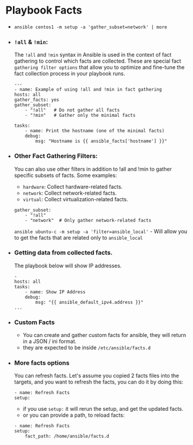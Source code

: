 # Playbook Facts

- `ansible centos1 -m setup -a 'gather_subset=network' | more`

- ### `!all` & `!min`:  
    The `!all` and `!min` syntax in Ansible is used in the context of fact gathering to control which facts are collected. These are special fact `gathering filter options` that allow you to optimize and fine-tune the fact collection process in your playbook runs.

    ```
    ---
    - name: Example of using !all and !min in fact gathering
    hosts: all
    gather_facts: yes
    gather_subset:
        - "!all"   # Do not gather all facts
        - "!min"   # Gather only the minimal facts

    tasks:
        - name: Print the hostname (one of the minimal facts)
        debug:
            msg: "Hostname is {{ ansible_facts['hostname'] }}"
    ```
- ### Other Fact Gathering Filters:
    You can also use other filters in addition to !all and !min to gather specific subsets of facts. Some examples:

    - `hardware`: Collect hardware-related facts.
    - `network`: Collect network-related facts.
    - `virtual`: Collect virtualization-related facts.

    ```
    gather_subset:
        - "!all"
        - "network"  # Only gather network-related facts
    ```

    `ansible ubuntu-c -m setup -a 'filter=ansible_local'` - Will allow you to get the facts that are related only to `ansible_local`

- ### Getting data from collected facts.
    The playbook below will show IP addresses.
    ```
    -
    hosts: all
    tasks:
        - name: Show IP Address
        debug:
            msg: "{{ ansible_default_ipv4.address }}"
    ...
    ```

- ### Custom Facts
    - You can create and gather custom facts for ansible, they will return in a JSON / ini format.
    - they are expected to be inside `/etc/ansible/facts.d` 

- ### More facts options
    You can refresh facts.
    Let's assume you copied 2 facts files into the targets, and you want to refresh the facts, you can do it by doing this:
    ```
    - name: Refresh Facts
    setup:
    ```
    - if you use `setup:` it will rerun the setup, and get the updated facts.
    - or you can provide a path, to reload facts:
    ```
    - name: Refresh Facts
    setup:
        fact_path: /home/ansible/facts.d
    ```
